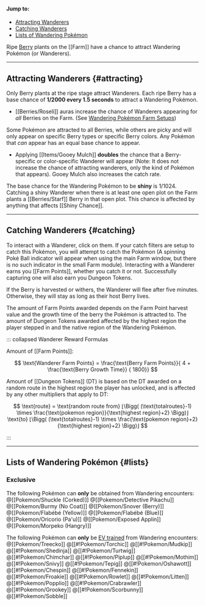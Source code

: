 #### Jump to:
* [Attracting Wanderers](#attracting)
* [Catching Wanderers](#catching)
* [Lists of Wandering Pokémon](#lists)

Ripe [Berry](#!Berries) plants on the [[Farm]] have a chance to attract Wandering Pokémon (or Wanderers).

----

## Attracting Wanderers {#attracting}
Only Berry plants at the ripe stage attract Wanderers. Each ripe Berry has a base chance of **1/2000 every 1.5 seconds** to attract a Wandering Pokémon.

* [[Berries/Roseli]] auras increase the chance of Wanderers appearing for *all* Berries on the Farm. (See [Wandering Pokémon Farm Setups](#!Farm/Setups#wanderers))


Some Pokémon are attracted to all Berries, while others are picky and will only appear on specific Berry types or specific Berry colors. Any Pokémon that *can* appear has an equal base chance to appear.
* Applying [[Items/Gooey Mulch]] **doubles** the chance that a Berry-specific or color-specific Wanderer will appear (Note: It does not increase the chance of attracting wanderers, only the kind of Pokémon that appears). Gooey Mulch also increases the catch rate.

The base chance for the Wandering Pokémon to be **shiny** is 1/1024. Catching a shiny Wanderer when there is at least one open plot on the Farm plants a [[Berries/Starf]] Berry in that open plot. This chance is affected by anything that affects [[Shiny Chance]].

---

## Catching Wanderers {#catching}
To interact with a Wanderer, click on them. If your catch filters are setup to catch this Pokémon, you will attempt to catch the Pokémon (A spinning Poké Ball indicator will appear when using the main Farm window, but there is no such indicator in the small Farm module). Interacting with a Wanderer earns you [[Farm Points]], whether you catch it or not. Successfully capturing one will also earn you Dungeon Tokens.

If the Berry is harvested or withers, the Wanderer will flee after five minutes. Otherwise, they will stay as long as their host Berry lives.

The amount of Farm Points awarded depends on the Farm Point harvest value and the growth time of the berry the Pokémon is attracted to. The amount of Dungeon Tokens awarded affected by the highest region the player stepped in and the native region of the Wandering Pokémon.

::: collapsed Wanderer Reward Formulas

Amount of [[Farm Points]]:

$$ \text{Wanderer Farm Points} =  \frac{\text{Berry Farm Points}}{ 4 + \frac{\text{Berry Growth Time}} { 1800}} $$

Amount of [[Dungeon Tokens]] (DT) is based on the DT awarded on a random route in the highest region the player has unlocked, and is affected by any other multipliers that apply to DT:

$$ \text{route} = \text{random route from}   ⌊\Bigg( (\text{totalroutes}-1) \times \frac{\text{pokemon region}}{\text{highest region}+2} \Bigg)⌋  \text{to}   ⌊\Bigg( (\text{totalroutes}-1) \times \frac{\text{pokemon region}+2}{\text{highest region}+2} \Bigg)⌋ $$

:::

----

## Lists of Wandering Pokémon {#lists}
### Exclusive
The following Pokémon can **only** be obtained from Wandering encounters:
@[[Pokemon/Shuckle (Corked)]] @[[Pokemon/Detective Pikachu]] @[[Pokemon/Burmy (No Coat)]] @[[Pokemon/Snover (Berry)]] @[[Pokemon/Flabébé (Yellow)]] @[[Pokemon/Flabébé (Blue)]] @[[Pokemon/Oricorio (Pa'u)]] @[[Pokemon/Exposed Applin]] @[[Pokemon/Morpeko (Hangry)]]

The following Pokémon can **only** be [EV trained](#!Pokérus/#EV) from Wandering encounters:
@[[Pokemon/Treecko]] @[[#!Pokemon/Torchic]] @[[#!Pokemon/Mudkip]]  @[[#!Pokemon/Shedinja]] @[[#!Pokemon/Turtwig]] @[[#!Pokemon/Chimchar]] @[[#!Pokemon/Piplup]] @[[#!Pokemon/Mothim]] @[[#!Pokemon/Snivy]] @[[#!Pokemon/Tepig]] @[[#!Pokemon/Oshawott]] @[[#!Pokemon/Chespin]] @[[#!Pokemon/Fennekin]]  @[[#!Pokemon/Froakie]] @[[#!Pokemon/Rowlet]] @[[#!Pokemon/Litten]] @[[#!Pokemon/Popplio]]  @[[#!Pokemon/Crabrawler]] @[[#!Pokemon/Grookey]] @[[#!Pokemon/Scorbunny]] @[[#!Pokemon/Sobble]]
